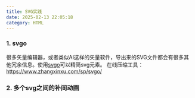 ```yaml
---
title: SVG实践
date: 2025-02-13 22:05:18
category: HTML
---
```


### 1. svgo
很多矢量编辑器，或者类似AI这样的矢量软件，导出来的SVG文件都会有很多其他冗余信息。使用[svgo](https://github.com/svg/svgo)可以精简svg元素。
在线压缩工具：https://www.zhangxinxu.com/sp/svgo/


### 2. 多个svg之间的补间动画